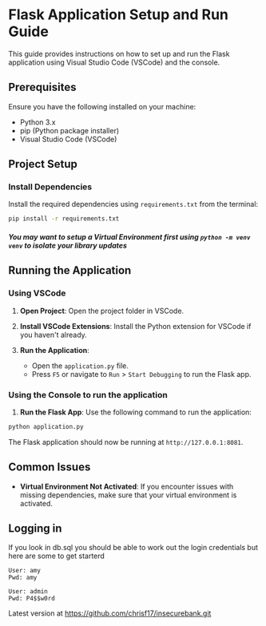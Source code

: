 # Flask Application Setup and Run Guide

This guide provides instructions on how to set up and run the Flask application using Visual Studio Code (VSCode) and the console.

## Prerequisites

Ensure you have the following installed on your machine:
- Python 3.x
- pip (Python package installer)
- Visual Studio Code (VSCode)

## Project Setup


### Install Dependencies

Install the required dependencies using `requirements.txt` from the terminal:

```sh
pip install -r requirements.txt
```

##### You may want to setup a Virtual Environment first using `python -m venv venv` to isolate your library updates

## Running the Application

### Using VSCode

1. **Open Project**: Open the project folder in VSCode.

2. **Install VSCode Extensions**: Install the Python extension for VSCode if you haven't already.

3. **Run the Application**:
    - Open the `application.py` file.
    - Press `F5` or navigate to `Run` > `Start Debugging` to run the Flask app.

### Using the Console to run the application


1. **Run the Flask App**: Use the following command to run the application:

```sh
python application.py
```

The Flask application should now be running at `http://127.0.0.1:8081`.

## Common Issues

- **Virtual Environment Not Activated**: If you encounter issues with missing dependencies, make sure that your virtual environment is activated.

## Logging in

If you look in db.sql you should be able to work out the login credentials but here are some to get starterd

```
User: amy
Pwd: amy

User: admin
Pwd: P4$$w0rd
```

Latest version at https://github.com/chrisf17/insecurebank.git